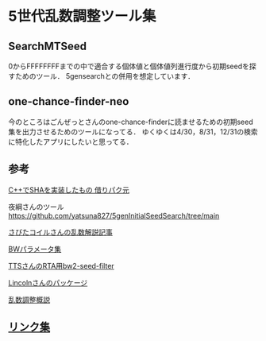 # 5世代乱数調整ツール集

## SearchMTSeed
0からFFFFFFFFまでの中で適合する個体値と個体値列進行度から初期seedを探すためのツール．
5gensearchとの併用を想定しています．

## one-chance-finder-neo
今のところはごんぜっとさんのone-chance-finderに読ませるための初期seed集を出力させるためのツールになってる．
ゆくゆくは4/30，8/31，12/31の検索に特化したアプリにしたいと思ってる．

## 参考
  
[C++でSHAを実装したもの 借りパク元](https://gist.github.com/hirosof/814289)

夜綱さんのツール  
https://github.com/yatsuna827/5genInitialSeedSearch/tree/main 

[さびたコイルさんの乱数解説記事](https://rusted-coil.sakura.ne.jp/pokemon/ran/ran_2.htm)

[BWパラメータ集](https://blog.bzl-web.com/entry/2020/09/18/235128)  

[TTSさんのRTA用bw2-seed-filter](https://github.com/TTS4life/bw2-seed-filter)  

[Lincolnさんのパッケージ](https://github.com/Lincoln-LM/numba_pokemon_prngs)

[乱数調整概説](https://www.slideshare.net/slideshow/ss-238073753/238073753)

## [リンク集](https://scrapbox.io/sugarchud/SugarChuD)
